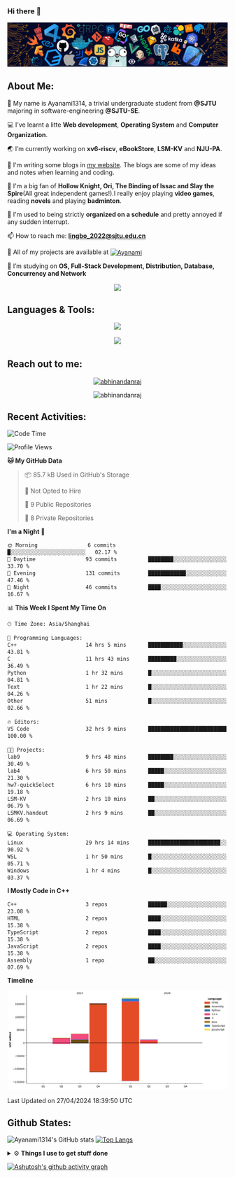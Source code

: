### Hi there 👋

![image](https://github.com/Ayanami1314/Ayanami1314/blob/master/assets/Programming.png)

## **About Me:**

🔭 My name is Ayanami1314, a trivial undergraduate student from **@SJTU** majoring in software-engineering **@SJTU-SE**.

💻 I’ve learnt a litte **Web development**, **Operating System** and **Computer Organization**.

🌏 I’m currently working on **xv6-riscv**, **eBookStore**, **LSM-KV** and **NJU-PA**.

📒 I'm writing some blogs in <a href="https://ayanami1314.github.io/">my website</a>. The blogs are some of my ideas and notes when learning and coding.

📜 I'm a big fan of **Hollow Knight, Ori, The Binding of Issac and Slay the Spire**(All great independent games!).I really enjoy playing **video games**, reading **novels** and playing **badminton**.

🤖 I'm used to being strictly **organized on a schedule** and pretty annoyed if any sudden interrupt.

📫 How to reach me: **lingbo_2022@sjtu.edu.cn**

💬 All of my projects are available at <a href="https://github.com/Ayanami1314" target="blank"><img align="center" src="https://raw.githubusercontent.com/rahuldkjain/github-profile-readme-generator/master/src/images/icons/Social/github.svg" alt="Ayanami" height="30" width="40" /></a>

🌱 I’m studying on **OS, Full-Stack Development, Distribution, Database, Concurrency and Network**

<p align="center">
   <img align="center" src="https://github-readme-streak-stats.herokuapp.com/?user=Ayanami1314&theme=radical&hide_border=true"/>
</p>

## **Languages & Tools:**

<p align="center">
  <a href="https://skillicons.dev">
    <img src="https://skillicons.dev/icons?i=c,cpp,html,css,ts,react,java,python,spring" />
  </a>
</p>
<p align="center">
  <a href="https://skillicons.dev">
    <img src="https://skillicons.dev/icons?i=linux,docker,vim,vscode,git,mongodb,mysql" />
  </a>
</p>

## **Reach out to me:** ️

<p align="center">
<a href="https://Ayanami1314.github.io" target="_blank"><img align="center" src="https://img.shields.io/badge/Website-3b5998?style=flat-square&logo=google-chrome&logoColor=white" alt="abhinandanraj" /></a>
<p align="center"> <img src="https://komarev.com/ghpvc/?username=Ayanami1314&label=Visitors&color=0088cc&style=flat-square" alt="abhinandanraj" /> </p>

## **Recent Activities:**

<!--START_SECTION:waka-->
![Code Time](http://img.shields.io/badge/Code%20Time-551%20hrs%2050%20mins-blue)

![Profile Views](http://img.shields.io/badge/Profile%20Views-5-blue)

**🐱 My GitHub Data** 

> 📦 85.7 kB Used in GitHub's Storage 
 > 
> 🚫 Not Opted to Hire
 > 
> 📜 9 Public Repositories 
 > 
> 🔑 8 Private Repositories 
 > 
**I'm a Night 🦉** 

```text
🌞 Morning                6 commits           █░░░░░░░░░░░░░░░░░░░░░░░░   02.17 % 
🌆 Daytime                93 commits          ████████░░░░░░░░░░░░░░░░░   33.70 % 
🌃 Evening                131 commits         ████████████░░░░░░░░░░░░░   47.46 % 
🌙 Night                  46 commits          ████░░░░░░░░░░░░░░░░░░░░░   16.67 % 
```


📊 **This Week I Spent My Time On** 

```text
🕑︎ Time Zone: Asia/Shanghai

💬 Programming Languages: 
C++                      14 hrs 5 mins       ███████████░░░░░░░░░░░░░░   43.81 % 
C                        11 hrs 43 mins      █████████░░░░░░░░░░░░░░░░   36.49 % 
Python                   1 hr 32 mins        █░░░░░░░░░░░░░░░░░░░░░░░░   04.81 % 
Text                     1 hr 22 mins        █░░░░░░░░░░░░░░░░░░░░░░░░   04.26 % 
Other                    51 mins             █░░░░░░░░░░░░░░░░░░░░░░░░   02.66 % 

🔥 Editors: 
VS Code                  32 hrs 9 mins       █████████████████████████   100.00 % 

🐱‍💻 Projects: 
lab9                     9 hrs 48 mins       ████████░░░░░░░░░░░░░░░░░   30.49 % 
lab4                     6 hrs 50 mins       █████░░░░░░░░░░░░░░░░░░░░   21.30 % 
hw7-quickSelect          6 hrs 10 mins       █████░░░░░░░░░░░░░░░░░░░░   19.18 % 
LSM-KV                   2 hrs 10 mins       ██░░░░░░░░░░░░░░░░░░░░░░░   06.79 % 
LSMKV.handout            2 hrs 9 mins        ██░░░░░░░░░░░░░░░░░░░░░░░   06.69 % 

💻 Operating System: 
Linux                    29 hrs 14 mins      ███████████████████████░░   90.92 % 
WSL                      1 hr 50 mins        █░░░░░░░░░░░░░░░░░░░░░░░░   05.71 % 
Windows                  1 hr 4 mins         █░░░░░░░░░░░░░░░░░░░░░░░░   03.37 % 
```

**I Mostly Code in C++** 

```text
C++                      3 repos             ██████░░░░░░░░░░░░░░░░░░░   23.08 % 
HTML                     2 repos             ████░░░░░░░░░░░░░░░░░░░░░   15.38 % 
TypeScript               2 repos             ████░░░░░░░░░░░░░░░░░░░░░   15.38 % 
JavaScript               2 repos             ████░░░░░░░░░░░░░░░░░░░░░   15.38 % 
Assembly                 1 repo              ██░░░░░░░░░░░░░░░░░░░░░░░   07.69 % 
```



**Timeline**

![Lines of Code chart](https://raw.githubusercontent.com/Ayanami1314/Ayanami1314/master/assets/bar_graph.png)


 Last Updated on 27/04/2024 18:39:50 UTC
<!--END_SECTION:waka-->

## **Github States:**

![Ayanami1314's GitHub stats](https://github-readme-stats.vercel.app/api?username=Ayanami1314&show_icons=true&bg_color=00000000)
[![Top Langs](https://github-readme-stats.vercel.app/api/top-langs/?username=Ayanami1314&layout=donut)](https://github.com/anuraghazra/github-readme-stats)

<details>
  <summary>⚙️ <b> Things I use to get stuff done</b></summary>
  	<ul>
  	   <li><b>OS:</b> Windows 11 / Ubuntu 22.04(wsl2) / Ubuntu 22.04 </li>
	     <li><b>Laptop:OMEN by HP Laptop</b> </li>
  	   <li><b>Browser: </b> Google Browser</li>
	     <li><b>Code Editor:</b> VSCode / IntelliJ / Pycharm </li>
	     <li><b>To Stay Updated:</b> April 16th 2024</li>
	    <br />
	</ul>
</details>

[![Ashutosh's github activity graph](https://github-readme-activity-graph.vercel.app/graph?username=Ayanami1314&theme=react-dark)](https://github.com/ashutosh00710/github-readme-activity-graph)
